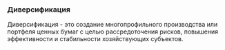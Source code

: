 ### Диверсификация

Диверсификация - это создание многопрофильного производства или портфеля ценных бумаг с целью рассредоточения рисков, повышения эффективности и стабильности хозяйствующих субъектов. 